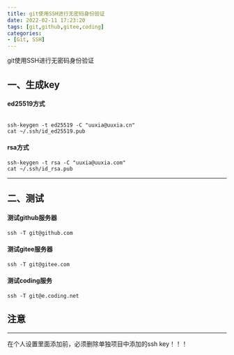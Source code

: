 ```yaml
---
title: git使用SSH进行无密码身份验证
date: 2022-02-11 17:23:20
tags: [git,github,gitee,coding]
categories:
- [Git, SSH]
---
```


git使用SSH进行无密码身份验证

<!--more-->

## 一、生成key

#### ed25519方式

```

ssh-keygen -t ed25519 -C "uuxia@uuxia.cn"
cat ~/.ssh/id_ed25519.pub

```

#### rsa方式
```
ssh-keygen -t rsa -C "uuxia@uuxia.com"
cat ~/.ssh/id_rsa.pub
```
---

## 二、测试


#### 测试github服务器
```
ssh -T git@github.com
```
#### 测试gitee服务器
```
ssh -T git@gitee.com
```
#### 测试coding服务
```
ssh -T git@e.coding.net
```

## 注意
---
在个人设置里面添加前，必须删除单独项目中添加的ssh key！！！
